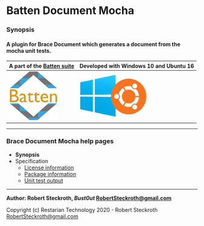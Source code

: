 # Batten Document Mocha
### Synopsis

#### A plugin for Brace Document which generates a document from the mocha unit tests.

| A part of the [Batten suite](https://github.com/restarian/restarian/blob/master/batten/README.md)| Developed with Windows 10 and Ubuntu 16
| ---- | ----
| ![Batten](https://raw.githubusercontent.com/restarian/restarian/master/batten/doc/image/batten_logo_small.png) | [![Ubuntu on Windows](https://raw.githubusercontent.com/restarian/restarian/master/doc/image/ubuntu_windows_logo.png)](https://github.com/Microsoft/BashOnWindows) |


------
### Brace Document Mocha help pages
* **Synopsis**
* Specification
  * [License information](https://github.com/restarian/batten_document_mocha/blob/master/docs/specification/license_information.md)
  * [Package information](https://github.com/restarian/batten_document_mocha/blob/master/docs/specification/package_information.md)
  * [Unit test output](https://github.com/restarian/batten_document_mocha/blob/master/docs/specification/unit_test_output.md)

----


**Author: Robert Steckroth, _Bust0ut_ [<RobertSteckroth@gmail.com>](mailto:robertsteckroth@gmail.com)**

Copyright (c) Restarian Technology 2020 - Robert Steckroth <RobertSteckroth@gmail.com>
